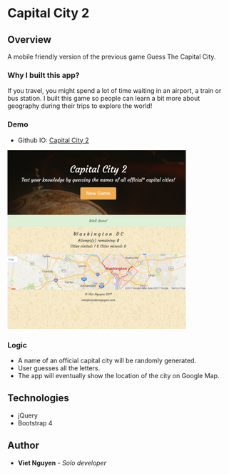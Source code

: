 # Capital City 2

## Overview
A mobile friendly version of the previous game Guess The Capital City. 

### Why I built this app?
If you travel, you might spend a lot of time waiting in an airport, a train or bus station. I built this game so people can learn a bit more about geography during their trips to explore the world!

### Demo
* Github IO: [Capital City 2](https://nguyendviet.github.io/Capital-City-2/)
<img src="https://github.com/nguyendviet/Capital-City-2/blob/master/github.png" width="400"/>

### Logic
* A name of an official capital city will be randomly generated.
* User guesses all the letters.
* The app will eventually show the location of the city on Google Map.

## Technologies
* jQuery
* Bootstrap 4

## Author
* **Viet Nguyen** - *Solo developer*
